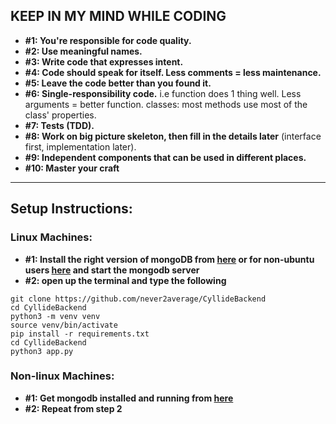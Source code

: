 ## KEEP IN MY MIND WHILE CODING



* __#1: You're responsible for code quality.__
* __#2: Use meaningful names.__
* __#3: Write code that expresses intent.__
* __#4: Code should speak for itself. Less comments = less maintenance.__
* __#5: Leave the code better than you found it.__
* __#6: Single-responsibility code.__
i.e function does 1 thing well. Less arguments = better function.
classes: most methods use most of the class' properties.
* __#7: Tests (TDD).__
* __#8: Work on big picture skeleton, then fill in the details later__ 
(interface first, implementation later).
* __#9: Independent components that can be used in different places.__
* __#10: Master your craft__

___

## Setup Instructions:

### Linux Machines:

* __#1: Install the right version of mongoDB from [here](https://websiteforstudents.com/install-mongodb-on-ubuntu-18-04-lts-beta-server/) or for non-ubuntu users [here](https://docs.mongodb.com/manual/administration/install-on-linux/) and start the mongodb server__
* __#2: open up the terminal and type the following__ 
```
git clone https://github.com/never2average/CyllideBackend
cd CyllideBackend
python3 -m venv venv
source venv/bin/activate
pip install -r requirements.txt
cd CyllideBackend
python3 app.py
```

### Non-linux Machines:


* __#1: Get mongodb installed and running from [here](https://docs.mongodb.com/manual/administration/install-on-os-x/)__
* __#2: Repeat from step 2__
